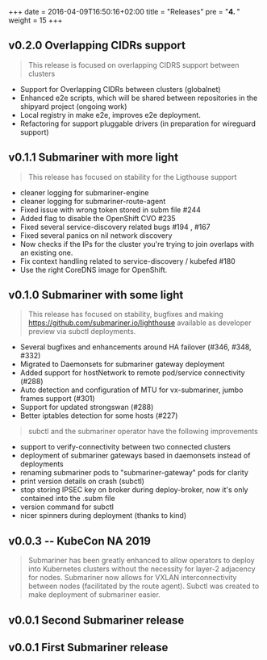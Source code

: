 +++
date = 2016-04-09T16:50:16+02:00
title = "Releases"
pre = "<b>4. </b>"
weight = 15
+++

## v0.2.0 Overlapping CIDRs support

> This release is focused on overlapping CIDRS support between clusters

* Support for Overlapping CIDRs between clusters (globalnet)
* Enhanced e2e scripts, which will be shared between repositories in the shipyard project (ongoing work)
* Local registry in make e2e, improves e2e deployment.
* Refactoring for support pluggable drivers (in preparation for wireguard support)


## v0.1.1 Submariner with more light

> This release has focused on stability for the Ligthouse support

* cleaner logging for submariner-engine
* cleaner logging for submariner-route-agent
* Fixed issue with wrong token stored in subm file #244
* Added flag to disable the OpenShift CVO #235
* Fixed several service-discovery related bugs #194 , #167
* Fixed several panics on nil network discovery
* Now checks if the IPs for the cluster you're trying to join overlaps with an existing one.
* Fix context handling related to service-discovery / kubefed #180
* Use the right CoreDNS image for OpenShift.

## v0.1.0 Submariner with some light

> This release has focused on stability, bugfixes and making https://github.com/submariner.io/lighthouse available as developer preview via subctl deployments.

* Several bugfixes and enhancements around HA failover (#346, #348, #332)
* Migrated to Daemonsets for submariner gateway deployment
* Added support for hostNetwork to remote pod/service connectivity (#288)
* Auto detection and configuration of MTU for vx-submariner, jumbo frames support (#301)
* Support for updated strongswan (#288)
* Better iptables detection for some hosts (#227)

> subctl and the submariner operator have the following improvements

* support to verify-connectivity between two connected clusters
* deployment of submariner gateways based in daemonsets instead of deployments
* renaming submariner pods to "submariner-gateway" pods for clarity
* print version details on crash (subctl)
* stop storing IPSEC key on broker during deploy-broker, now it's only contained into the .subm file
* version command for subctl
* nicer spinners during deployment (thanks to kind)


## v0.0.3 -- KubeCon NA 2019

>Submariner has been greatly enhanced to allow operators to deploy into Kubernetes clusters without the necessity for layer-2 adjacency for nodes. Submariner now allows for VXLAN interconnectivity between nodes (facilitated by the route agent). Subctl
was created to make deployment of submariner easier.

## v0.0.1 Second Submariner release
## v0.0.1 First Submariner release
